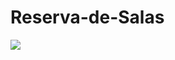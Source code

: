 # Reserva-de-Salas


















<a href="https://zenhub.com"><img src="https://raw.githubusercontent.com/ZenHubIO/support/master/zenhub-badge.png"></a>
